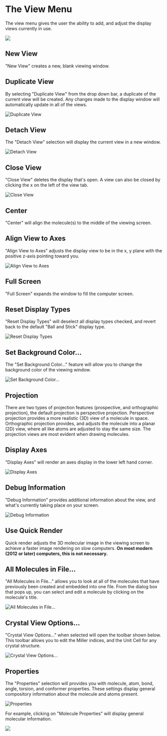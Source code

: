# The View Menu

The view menu gives the user the ability to add, and adjust the display views currently in use.



![][1]

[1]: images/3-view-menu/b1493a86-74ed-4651-a696-41c642b15aad.png

## New View

"New View" creates a new, blank viewing window.

## Duplicate View

By selecting "Duplicate View" from the drop down bar, a duplicate of the current view will be created. Any changes made to the display window will automatically update in all of the views.

![Duplicate View][2]

[2]: images/3-view-menu/duplicate-view.png

## Detach View

The "Detach View" selection will display the current view in a new window.

![Detach View][3]

[3]: images/3-view-menu/detach-view.png

## Close View

"Close View" deletes the display that's open. A view can also be closed by clicking the x on the left of the view tab.

![Close View][4]

[4]: images/3-view-menu/close-view.png

## Center

"Center" will align the molecule(s) to the middle of the viewing screen.

## Align View to Axes

"Align View to Axes" adjusts the display view to be in the x, y plane with the positive z-axis pointing toward you.

![Align View to Axes][5]

[5]: images/3-view-menu/align-view-to-axes.png

## Full Screen

"Full Screen" expands the window to fill the computer screen.

## Reset Display Types

"Reset Display Types" will deselect all display types checked, and revert back to the default "Ball and Stick" display type.

![Reset Display Types][6]

[6]: images/3-view-menu/reset-display-types.png

## Set Background Color...

The "Set Background Color..." feature will allow you to change the background color of the viewing window.

![Set Background Color...][7]

[7]: images/3-view-menu/set-background-color.png

## Projection

There are two types of projection features (prospective, and orthographic projection), the default projection is perspective projection. Perspective projection provides a more realistic (3D) view of a molecule in space. Orthographic projection provides, and adjusts the molecule into a planar (2D) view, where all like atoms are adjusted to stay the same size. The projection views are most evident when drawing molecules.

## Display Axes

"Display Axes" will render an axes display in the lower left hand corner.

![Display Axes][8]

[8]: images/3-view-menu/display-axes.png

## Debug Information

"Debug Information" provides additional information about the view, and what's currently taking place on your screen.

![Debug Information][9]

[9]: images/3-view-menu/debug-information.png

## Use Quick Render

Quick render adjusts the 3D molecular image in the viewing screen to achieve a faster image rendering on slow computers. **On most modern (2012 or later) computers, this is not necessary.**

## All Molecules in File...

"All Molecules in File..." allows you to look at all of the molecules that have previously been created and embedded into one file. From the dialog box that pops up, you can select and edit a molecule by clicking on the molecule's title.

![All Molecules in File...][10]

[10]: images/3-view-menu/all-molecules-in-file.png

## Crystal View Options...

"Crystal View Options..." when selected will open the toolbar shown below. This toolbar allows you to edit the Miller indices, and the Unit Cell for any crystal structure.

![Crystal View Options...][11]

[11]: images/3-view-menu/crystal-view-options.png

## Properties

The "Properties" selection will provides you with molecule, atom, bond, angle, torsion, and conformer properties. These settings display general compository information about the molecule and atoms present.

![Properties][12]

[12]: images/3-view-menu/properties.png

For example, clicking on "Molecule Properties" will display general molecular information.

![][13]

[13]: images/3-view-menu/02fbd8fd-9d83-4089-ad33-5c4d419be83c.png